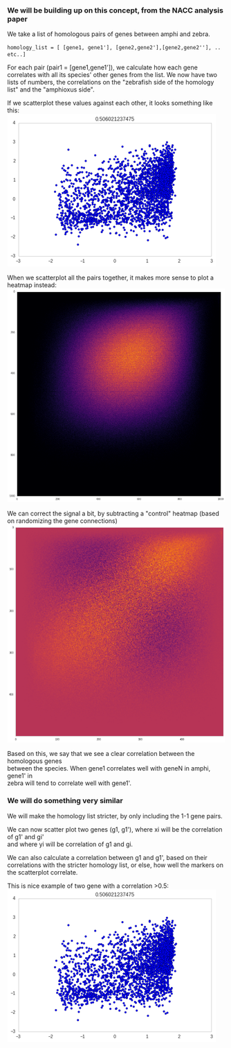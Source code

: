 
### We will be building up on this concept, from the NACC analysis paper

We take a list of homologous pairs of genes between amphi and zebra.    
    
    homology_list = [ [gene1, gene1'], [gene2,gene2'],[gene2,gene2''], .. etc..]    
    
For each pair (pair1 = [gene1,gene1']), we calculate how each gene
correlates with all its species' other genes from the list.
We now have two lists of numbers, the correlations on the 
"zebrafish side of the homology list" and the "amphioxus side".    

If we scatterplot these values against each other, it looks something like this:    
![Image of scatter](img/oto_scatter.png)

When we scatterplot all the pairs together, it makes more sense to plot a heatmap instead:    
![Image of nacc](img/nacc_hm.png)    
    
    
We can correct the signal a bit, by subtracting a "control" heatmap (based on randomizing the gene connections)    
![Image of nacc](img/nacc_hm_ctled.png)
    
        
Based on this, we say that we see a clear correlation between the homologous genes  
between the species. When gene1 correlates well with geneN in amphi, gene1' in  
zebra will tend to correlate well with gene1'.    
    
    
### We will do something very similar
We will make the homology list stricter, by only including the 1-1 gene pairs.    
    
We can now scatter plot two genes (g1, g1'), where xi will be the correlation of g1' and gi'  
and where yi will be correlation of g1 and gi.    
    
We can also calculate a correlation between g1 and g1', based on their correlations with
the stricter homology list, or else, how well the markers on the scatterplot correlate.    
    
This is nice example of two gene with a correlation >0.5:
![Image of scatter](img/oto_scatter.png)
